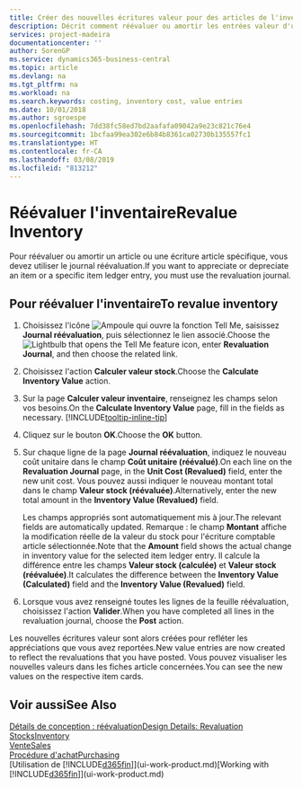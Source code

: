 ```yaml
---
title: Créer des nouvelles écritures valeur pour des articles de l'inventaire Microsoft Docs
description: Décrit comment réévaluer ou amortir les entrées valeur d'un ou de plusieurs articles dans l'inventaire en reportant leur valeur actuelle calculée.
services: project-madeira
documentationcenter: ''
author: SorenGP
ms.service: dynamics365-business-central
ms.topic: article
ms.devlang: na
ms.tgt_pltfrm: na
ms.workload: na
ms.search.keywords: costing, inventory cost, value entries
ms.date: 10/01/2018
ms.author: sgroespe
ms.openlocfilehash: 7dd38fc58ed7bd2aafafa09042a9e23c821c76e4
ms.sourcegitcommit: 1bcfaa99ea302e6b84b8361ca02730b135557fc1
ms.translationtype: HT
ms.contentlocale: fr-CA
ms.lasthandoff: 03/08/2019
ms.locfileid: "813212"
---
```

# <a name="revalue-inventory"></a><span data-ttu-id="898be-103">Réévaluer l'inventaire</span><span class="sxs-lookup"><span data-stu-id="898be-103">Revalue Inventory</span></span>
<span data-ttu-id="898be-104">Pour réévaluer ou amortir un article ou une écriture article spécifique, vous devez utiliser le journal réévaluation.</span><span class="sxs-lookup"><span data-stu-id="898be-104">If you want to appreciate or depreciate an item or a specific item ledger entry, you must use the revaluation journal.</span></span>

## <a name="to-revalue-inventory"></a><span data-ttu-id="898be-105">Pour réévaluer l'inventaire</span><span class="sxs-lookup"><span data-stu-id="898be-105">To revalue inventory</span></span>
1. <span data-ttu-id="898be-106">Choisissez l'icône ![Ampoule qui ouvre la fonction Tell Me](media/ui-search/search_small.png "Dites-moi ce que vous voulez faire"), saisissez **Journal réévaluation**, puis sélectionnez le lien associé.</span><span class="sxs-lookup"><span data-stu-id="898be-106">Choose the ![Lightbulb that opens the Tell Me feature](media/ui-search/search_small.png "Tell me what you want to do") icon, enter **Revaluation Journal**, and then choose the related link.</span></span>
2. <span data-ttu-id="898be-107">Choisissez l'action **Calculer valeur stock**.</span><span class="sxs-lookup"><span data-stu-id="898be-107">Choose the **Calculate Inventory Value** action.</span></span>
3. <span data-ttu-id="898be-108">Sur la page **Calculer valeur inventaire**, renseignez les champs selon vos besoins.</span><span class="sxs-lookup"><span data-stu-id="898be-108">On the **Calculate Inventory Value** page, fill in the fields as necessary.</span></span> [!INCLUDE[tooltip-inline-tip](includes/tooltip-inline-tip_md.md)]
4. <span data-ttu-id="898be-109">Cliquez sur le bouton **OK**.</span><span class="sxs-lookup"><span data-stu-id="898be-109">Choose the **OK** button.</span></span>
5. <span data-ttu-id="898be-110">Sur chaque ligne de la page **Journal réévaluation**, indiquez le nouveau coût unitaire dans le champ **Coût unitaire (réévalué)**.</span><span class="sxs-lookup"><span data-stu-id="898be-110">On each line on the **Revaluation Journal** page, in the **Unit Cost (Revalued)** field, enter the new unit cost.</span></span> <span data-ttu-id="898be-111">Vous pouvez aussi indiquer le nouveau montant total dans le champ **Valeur stock (réévaluée)**.</span><span class="sxs-lookup"><span data-stu-id="898be-111">Alternatively, enter the new total amount in the **Inventory Value (Revalued)** field.</span></span>

    <span data-ttu-id="898be-112">Les champs appropriés sont automatiquement mis à jour.</span><span class="sxs-lookup"><span data-stu-id="898be-112">The relevant fields are automatically updated.</span></span> <span data-ttu-id="898be-113">Remarque : le champ **Montant** affiche la modification réelle de la valeur du stock pour l'écriture comptable article sélectionnée.</span><span class="sxs-lookup"><span data-stu-id="898be-113">Note that the **Amount** field shows the actual change in inventory value for the selected item ledger entry.</span></span> <span data-ttu-id="898be-114">Il calcule la différence entre les champs **Valeur stock (calculée)** et **Valeur stock (réévaluée)**.</span><span class="sxs-lookup"><span data-stu-id="898be-114">It calculates the difference between the **Inventory Value (Calculated)** field and the **Inventory Value (Revalued)** field.</span></span>
6. <span data-ttu-id="898be-115">Lorsque vous avez renseigné toutes les lignes de la feuille réévaluation, choisissez l'action **Valider**.</span><span class="sxs-lookup"><span data-stu-id="898be-115">When you have completed all lines in the revaluation journal, choose the **Post** action.</span></span>

<span data-ttu-id="898be-116">Les nouvelles écritures valeur sont alors créées pour refléter les appréciations que vous avez reportées.</span><span class="sxs-lookup"><span data-stu-id="898be-116">New value entries are now created to reflect the revaluations that you have posted.</span></span> <span data-ttu-id="898be-117">Vous pouvez visualiser les nouvelles valeurs dans les fiches article concernées.</span><span class="sxs-lookup"><span data-stu-id="898be-117">You can see the new values on the respective item cards.</span></span>

## <a name="see-also"></a><span data-ttu-id="898be-118">Voir aussi</span><span class="sxs-lookup"><span data-stu-id="898be-118">See Also</span></span>
[<span data-ttu-id="898be-119">Détails de conception : réévaluation</span><span class="sxs-lookup"><span data-stu-id="898be-119">Design Details: Revaluation</span></span>](design-details-revaluation.md)  
[<span data-ttu-id="898be-120">Stocks</span><span class="sxs-lookup"><span data-stu-id="898be-120">Inventory</span></span>](inventory-manage-inventory.md)  
[<span data-ttu-id="898be-121">Vente</span><span class="sxs-lookup"><span data-stu-id="898be-121">Sales</span></span>](sales-manage-sales.md)  
[<span data-ttu-id="898be-122">Procédure d'achat</span><span class="sxs-lookup"><span data-stu-id="898be-122">Purchasing</span></span>](purchasing-manage-purchasing.md)  
<span data-ttu-id="898be-123">[Utilisation de [!INCLUDE[d365fin](includes/d365fin_md.md)]](ui-work-product.md)</span><span class="sxs-lookup"><span data-stu-id="898be-123">[Working with [!INCLUDE[d365fin](includes/d365fin_md.md)]](ui-work-product.md)</span></span>
